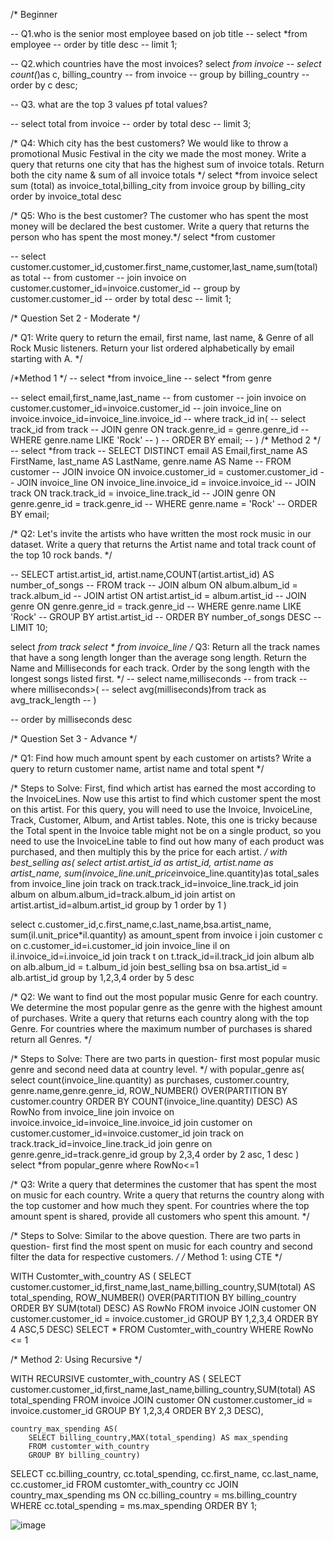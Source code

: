 /* Beginner

-- Q1.who is the senior most employee based on job title
-- select *from employee
-- order by title desc
-- limit 1;

-- Q2.which countries have the most invoices?
select *from invoice
-- select count(*)as c, billing_country
-- from invoice 
-- group by billing_country
-- order by c desc;

-- Q3. what are the top 3 values pf total values?

-- select total from invoice
-- order by total desc 
-- limit 3;

/* Q4: Which city has the best customers? We would like to throw a promotional Music Festival in the city we made the most money. 
Write a query that returns one city that has the highest sum of invoice totals. 
Return both the city name & sum of all invoice totals */
select *from invoice
select sum (total) as invoice_total,billing_city from invoice
group by billing_city
order by invoice_total desc

/* Q5: Who is the best customer? The customer who has spent the most money will be declared the best customer. 
Write a query that returns the person who has spent the most money.*/
select *from customer

-- select customer.customer_id,customer.first_name,customer,last_name,sum(total) as total
-- from customer
-- join invoice on customer.customer_id=invoice.customer_id
-- group by customer.customer_id
-- order by total desc
-- limit 1;

/* Question Set 2 - Moderate */

/* Q1: Write query to return the email, first name, last name, & Genre of all Rock Music listeners. 
Return your list ordered alphabetically by email starting with A. */

/*Method 1 */
-- select *from invoice_line
-- select *from genre

-- select email,first_name,last_name
-- from customer
-- join invoice on customer.customer_id=invoice.customer_id
-- join invoice_line on invoice.invoice_id=invoice_line.invoice_id
-- where track_id in(
-- select track_id from track
-- JOIN genre ON track.genre_id = genre.genre_id
-- 	WHERE genre.name LIKE 'Rock'
-- )
-- ORDER BY email;
-- )
/* Method 2 */
-- select *from track
-- SELECT DISTINCT email AS Email,first_name AS FirstName, last_name AS LastName, genre.name AS Name
-- FROM customer
-- JOIN invoice ON invoice.customer_id = customer.customer_id
-- JOIN invoice_line ON invoice_line.invoice_id = invoice.invoice_id
-- JOIN track ON track.track_id = invoice_line.track_id
-- JOIN genre ON genre.genre_id = track.genre_id
-- WHERE genre.name = 'Rock'
-- ORDER BY email;

/* Q2: Let's invite the artists who have written the most rock music in our dataset. 
Write a query that returns the Artist name and total track count of the top 10 rock bands. */

-- SELECT artist.artist_id, artist.name,COUNT(artist.artist_id) AS number_of_songs
-- FROM track
-- JOIN album ON album.album_id = track.album_id
-- JOIN artist ON artist.artist_id = album.artist_id
-- JOIN genre ON genre.genre_id = track.genre_id
-- WHERE genre.name LIKE 'Rock'
-- GROUP BY artist.artist_id
-- ORDER BY number_of_songs DESC
-- LIMIT 10;

select *from track
select * from invoice_line
/* Q3: Return all the track names that have a song length longer than the average song length. 
Return the Name and Milliseconds for each track. Order by the song length with the longest songs listed first. */
-- select name,milliseconds 
-- from track 
-- where milliseconds>(
-- select avg(milliseconds)from track as avg_track_length
-- )

-- order by milliseconds desc


/* Question Set 3 - Advance */

/* Q1: Find how much amount spent by each customer on artists? Write a query to return customer name, artist name and total spent */

/* Steps to Solve: First, find which artist has earned the most according to the InvoiceLines. Now use this artist to find 
which customer spent the most on this artist. For this query, you will need to use the Invoice, InvoiceLine, Track, Customer, 
Album, and Artist tables. Note, this one is tricky because the Total spent in the Invoice table might not be on a single product, 
so you need to use the InvoiceLine table to find out how many of each product was purchased, and then multiply this by the price
for each artist. */
with best_selling as(
select artist.artist_id as artist_id, artist.name as artist_name,
sum(invoice_line.unit_price*invoice_line.quantity)as total_sales
from invoice_line
join track on track.track_id=invoice_line.track_id
join album on album.album_id=track.album_id
join artist on artist.artist_id=album.artist_id
group by 1
order by 1
)

select c.customer_id,c.first_name,c.last_name,bsa.artist_name,
sum(il.unit_price*il.quantity) as amount_spent
from invoice i
join customer  c on c.customer_id=i.customer_id
join invoice_line il on il.invoice_id=i.invoice_id
join track t on t.track_id=il.track_id
join album alb on alb.album_id = t.album_id
join best_selling bsa on bsa.artist_id = alb.artist_id
group by 1,2,3,4
order by 5 desc

/* Q2: We want to find out the most popular music Genre for each country. We determine the most popular genre as the genre 
with the highest amount of purchases. Write a query that returns each country along with the top Genre. For countries where 
the maximum number of purchases is shared return all Genres. */

/* Steps to Solve:  There are two parts in question- first most popular music genre and second need data at country level. */
with popular_genre as(
select count(invoice_line.quantity) as purchases, customer.country, genre.name,genre.genre_id,
	ROW_NUMBER() OVER(PARTITION BY customer.country ORDER BY COUNT(invoice_line.quantity) DESC) AS RowNo 
from invoice_line
join invoice on invoice.invoice_id=invoice_line.invoice_id
join customer on customer.customer_id=invoice.customer_id
join track on track.track_id=invoice_line.track_id
join genre on  genre.genre_id=track.genre_id
group by 2,3,4
order by 2 asc, 1 desc
)
select *from popular_genre where RowNo<=1

/* Q3: Write a query that determines the customer that has spent the most on music for each country. 
Write a query that returns the country along with the top customer and how much they spent. 
For countries where the top amount spent is shared, provide all customers who spent this amount. */

/* Steps to Solve:  Similar to the above question. There are two parts in question- 
first find the most spent on music for each country and second filter the data for respective customers. */
/* Method 1: using CTE */

WITH Customter_with_country AS (
		SELECT customer.customer_id,first_name,last_name,billing_country,SUM(total) AS total_spending,
	    ROW_NUMBER() OVER(PARTITION BY billing_country ORDER BY SUM(total) DESC) AS RowNo 
		FROM invoice
		JOIN customer ON customer.customer_id = invoice.customer_id
		GROUP BY 1,2,3,4
		ORDER BY 4 ASC,5 DESC)
SELECT * FROM Customter_with_country WHERE RowNo <= 1


/* Method 2: Using Recursive */

WITH RECURSIVE 
	customter_with_country AS (
		SELECT customer.customer_id,first_name,last_name,billing_country,SUM(total) AS total_spending
		FROM invoice
		JOIN customer ON customer.customer_id = invoice.customer_id
		GROUP BY 1,2,3,4
		ORDER BY 2,3 DESC),

	country_max_spending AS(
		SELECT billing_country,MAX(total_spending) AS max_spending
		FROM customter_with_country
		GROUP BY billing_country)

SELECT cc.billing_country, cc.total_spending, cc.first_name, cc.last_name, cc.customer_id
FROM customter_with_country cc
JOIN country_max_spending ms
ON cc.billing_country = ms.billing_country
WHERE cc.total_spending = ms.max_spending
ORDER BY 1;


![image](https://github.com/user-attachments/assets/0e048bce-1766-410e-af80-d5c197ca999c)

